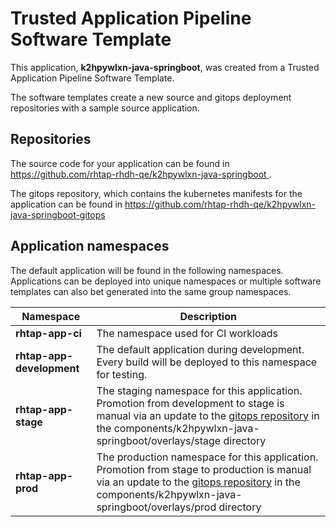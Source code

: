 # Trusted Application Pipeline Software Template

This application, **k2hpywlxn-java-springboot**, was created from a Trusted Application Pipeline Software Template.

The software templates create a new source and gitops deployment repositories with a sample source application. 

## Repositories

The source code for your application can be found in [https://github.com/rhtap-rhdh-qe/k2hpywlxn-java-springboot ](https://github.com/rhtap-rhdh-qe/k2hpywlxn-java-springboot ).
 
The gitops repository, which contains the kubernetes manifests for the application can be found in 
[https://github.com/rhtap-rhdh-qe/k2hpywlxn-java-springboot-gitops ](https://github.com/rhtap-rhdh-qe/k2hpywlxn-java-springboot-gitops ) 

## Application namespaces 

The default application will be found in the following namespaces. Applications can be deployed into unique namespaces or multiple software templates can also bet generated into the same group namespaces.  

|  Namespace   |  Description   |  
| -------- | -------- |
| **rhtap-app-ci** | The namespace used for CI workloads |
| **rhtap-app-development** | The default application during development. Every build will be deployed to this namespace for testing. |
| **rhtap-app-stage** | The staging namespace for this application. Promotion from development to stage is manual via an update to the [gitops repository](https://github.com/rhtap-rhdh-qe/k2hpywlxn-java-springboot-gitops ) in the components/k2hpywlxn-java-springboot/overlays/stage directory |
| **rhtap-app-prod** | The production namespace for this application. Promotion from stage to production is manual via an update to the [gitops repository](https://github.com/rhtap-rhdh-qe/k2hpywlxn-java-springboot-gitops ) in the components/k2hpywlxn-java-springboot/overlays/prod directory |